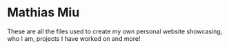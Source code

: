 # Mathias Miu

These are all the files used to create my own personal website showcasing, who I am, projects I have worked on and more!

